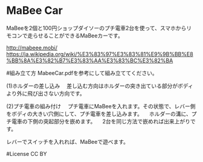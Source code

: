 # MaBee Car

MaBeeを2個と100円ショップダイソーのプチ電車2台を使って、スマホからリモコンで走らせることができるMaBeeカーです。

http://mabeee.mobi/
https://ja.wikipedia.org/wiki/%E3%83%97%E3%83%81%E9%9B%BB%E8%BB%8A%E3%82%B7%E3%83%AA%E3%83%BC%E3%82%BA


#組み立て方
MabeeCar.pdfを参考にして組み立ててください。

(1)ホルダーの差し込み
　差し込む方向はホルダーの突き出ている部分がボディより外に飛び出さない方向です。

(2)プチ電車の組み付け
　プチ電車にMaBeeを入れます。その状態で、レバー側をボディの大きい穴側にして、プチ電車を差し込みます。
　ホルダーの溝に、プチ電車の下側の突起部分を嵌めます。
　2台を同じ方法で嵌めれば出来上がりです。


レバーでスイッチを入れれば、MaBeeで遊べます。


#License
CC BY


